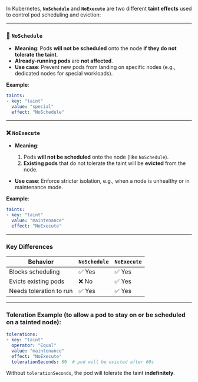 In Kubernetes, **`NoSchedule`** and **`NoExecute`** are two different **taint effects** used to control pod scheduling and eviction:

---

### 🚫 `NoSchedule`

* **Meaning**: Pods **will not be scheduled** onto the node **if they do not tolerate the taint**.
* **Already-running pods** are **not affected**.
* **Use case**: Prevent new pods from landing on specific nodes (e.g., dedicated nodes for special workloads).

**Example**:

```yaml
taints:
- key: "taint"
  value: "special"
  effect: "NoSchedule"
```

---

### ❌ `NoExecute`

* **Meaning**:

  1. Pods **will not be scheduled** onto the node (like `NoSchedule`).
  2. **Existing pods** that do not tolerate the taint will be **evicted** from the node.
* **Use case**: Enforce stricter isolation, e.g., when a node is unhealthy or in maintenance mode.

**Example**:

```yaml
taints:
- key: "taint"
  value: "maintenance"
  effect: "NoExecute"
```

---

### Key Differences

| Behavior                | `NoSchedule` | `NoExecute` |
| ----------------------- | ------------ | ----------- |
| Blocks scheduling       | ✅ Yes        | ✅ Yes       |
| Evicts existing pods    | ❌ No         | ✅ Yes       |
| Needs toleration to run | ✅ Yes        | ✅ Yes       |

---

### Toleration Example (to allow a pod to stay on or be scheduled on a tainted node):

```yaml
tolerations:
- key: "taint"
  operator: "Equal"
  value: "maintenance"
  effect: "NoExecute"
  tolerationSeconds: 60  # pod will be evicted after 60s
```

Without `tolerationSeconds`, the pod will tolerate the taint **indefinitely**.

